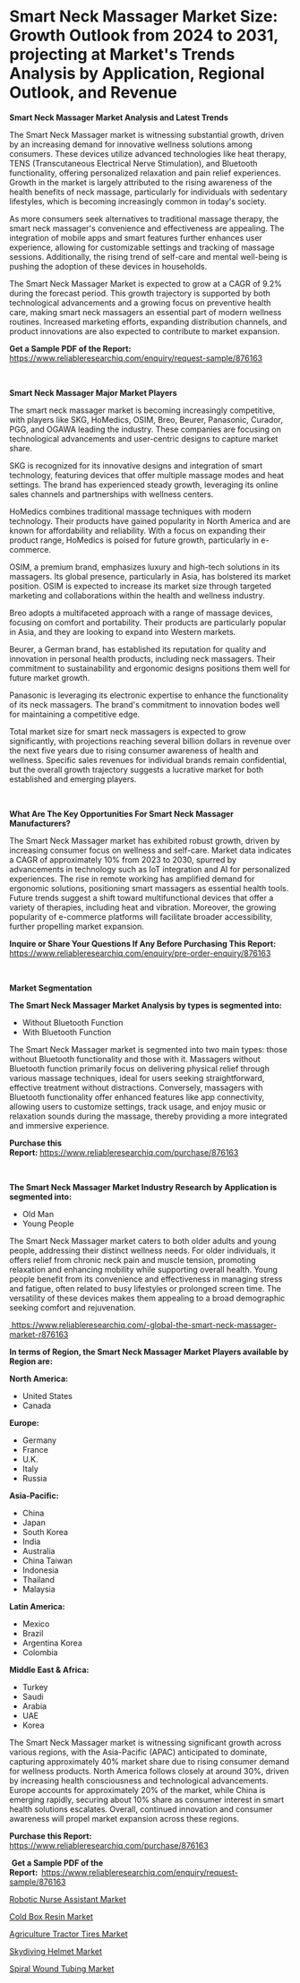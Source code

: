 <p><h1>Smart Neck Massager Market Size: Growth Outlook from 2024 to 2031, projecting at Market's Trends Analysis by Application, Regional Outlook, and Revenue</h1></p><p><strong>Smart Neck Massager Market Analysis and Latest Trends</strong></p>
<p><p>The Smart Neck Massager market is witnessing substantial growth, driven by an increasing demand for innovative wellness solutions among consumers. These devices utilize advanced technologies like heat therapy, TENS (Transcutaneous Electrical Nerve Stimulation), and Bluetooth functionality, offering personalized relaxation and pain relief experiences. Growth in the market is largely attributed to the rising awareness of the health benefits of neck massage, particularly for individuals with sedentary lifestyles, which is becoming increasingly common in today's society.</p><p>As more consumers seek alternatives to traditional massage therapy, the smart neck massager's convenience and effectiveness are appealing. The integration of mobile apps and smart features further enhances user experience, allowing for customizable settings and tracking of massage sessions. Additionally, the rising trend of self-care and mental well-being is pushing the adoption of these devices in households.</p><p>The Smart Neck Massager Market is expected to grow at a CAGR of 9.2% during the forecast period. This growth trajectory is supported by both technological advancements and a growing focus on preventive health care, making smart neck massagers an essential part of modern wellness routines. Increased marketing efforts, expanding distribution channels, and product innovations are also expected to contribute to market expansion.</p></p>
<p><strong>Get a Sample PDF of the Report:&nbsp;</strong> <a href="https://www.reliableresearchiq.com/enquiry/request-sample/876163?utm_campaign=1141&utm_medium=2&utm_source=Github&utm_content=ia&utm_term=03122024&utm_id=smart-neck-massager">https://www.reliableresearchiq.com/enquiry/request-sample/876163</a></p>
<p>&nbsp;</p>
<p><strong>Smart Neck Massager Major Market Players</strong></p>
<p><p>The smart neck massager market is becoming increasingly competitive, with players like SKG, HoMedics, OSIM, Breo, Beurer, Panasonic, Curador, PGG, and OGAWA leading the industry. These companies are focusing on technological advancements and user-centric designs to capture market share.</p><p>SKG is recognized for its innovative designs and integration of smart technology, featuring devices that offer multiple massage modes and heat settings. The brand has experienced steady growth, leveraging its online sales channels and partnerships with wellness centers.</p><p>HoMedics combines traditional massage techniques with modern technology. Their products have gained popularity in North America and are known for affordability and reliability. With a focus on expanding their product range, HoMedics is poised for future growth, particularly in e-commerce.</p><p>OSIM, a premium brand, emphasizes luxury and high-tech solutions in its massagers. Its global presence, particularly in Asia, has bolstered its market position. OSIM is expected to increase its market size through targeted marketing and collaborations within the health and wellness industry.</p><p>Breo adopts a multifaceted approach with a range of massage devices, focusing on comfort and portability. Their products are particularly popular in Asia, and they are looking to expand into Western markets.</p><p>Beurer, a German brand, has established its reputation for quality and innovation in personal health products, including neck massagers. Their commitment to sustainability and ergonomic designs positions them well for future market growth.</p><p>Panasonic is leveraging its electronic expertise to enhance the functionality of its neck massagers. The brand's commitment to innovation bodes well for maintaining a competitive edge.</p><p>Total market size for smart neck massagers is expected to grow significantly, with projections reaching several billion dollars in revenue over the next five years due to rising consumer awareness of health and wellness. Specific sales revenues for individual brands remain confidential, but the overall growth trajectory suggests a lucrative market for both established and emerging players.</p></p>
<p>&nbsp;</p>
<p><strong>What Are The Key Opportunities For Smart Neck Massager Manufacturers?</strong></p>
<p><p>The Smart Neck Massager market has exhibited robust growth, driven by increasing consumer focus on wellness and self-care. Market data indicates a CAGR of approximately 10% from 2023 to 2030, spurred by advancements in technology such as IoT integration and AI for personalized experiences. The rise in remote working has amplified demand for ergonomic solutions, positioning smart massagers as essential health tools. Future trends suggest a shift toward multifunctional devices that offer a variety of therapies, including heat and vibration. Moreover, the growing popularity of e-commerce platforms will facilitate broader accessibility, further propelling market expansion.</p></p>
<p><strong>Inquire or Share Your Questions If Any Before Purchasing This Report:</strong> <a href="https://www.reliableresearchiq.com/enquiry/pre-order-enquiry/876163?utm_campaign=1141&utm_medium=2&utm_source=Github&utm_content=ia&utm_term=03122024&utm_id=smart-neck-massager">https://www.reliableresearchiq.com/enquiry/pre-order-enquiry/876163</a></p>
<p>&nbsp;</p>
<p><strong>Market Segmentation</strong></p>
<p><strong>The Smart Neck Massager Market Analysis by types is segmented into:</strong></p>
<p><ul><li>Without Bluetooth Function</li><li>With Bluetooth Function</li></ul></p>
<p><p>The Smart Neck Massager market is segmented into two main types: those without Bluetooth functionality and those with it. Massagers without Bluetooth function primarily focus on delivering physical relief through various massage techniques, ideal for users seeking straightforward, effective treatment without distractions. Conversely, massagers with Bluetooth functionality offer enhanced features like app connectivity, allowing users to customize settings, track usage, and enjoy music or relaxation sounds during the massage, thereby providing a more integrated and immersive experience.</p></p>
<p><strong>Purchase this Report:&nbsp;</strong><a href="https://www.reliableresearchiq.com/purchase/876163?utm_campaign=1141&utm_medium=2&utm_source=Github&utm_content=ia&utm_term=03122024&utm_id=smart-neck-massager">https://www.reliableresearchiq.com/purchase/876163</a></p>
<p>&nbsp;</p>
<p><strong>The Smart Neck Massager Market Industry Research by Application is segmented into:</strong></p>
<p><ul><li>Old Man</li><li>Young People</li></ul></p>
<p><p>The Smart Neck Massager market caters to both older adults and young people, addressing their distinct wellness needs. For older individuals, it offers relief from chronic neck pain and muscle tension, promoting relaxation and enhancing mobility while supporting overall health. Young people benefit from its convenience and effectiveness in managing stress and fatigue, often related to busy lifestyles or prolonged screen time. The versatility of these devices makes them appealing to a broad demographic seeking comfort and rejuvenation.</p></p>
<p><a href="https://www.reliableresearchiq.com/-global-the-smart-neck-massager-market-r876163?utm_campaign=1141&utm_medium=2&utm_source=Github&utm_content=ia&utm_term=03122024&utm_id=smart-neck-massager">&nbsp;https://www.reliableresearchiq.com/-global-the-smart-neck-massager-market-r876163</a></p>
<p><strong>In terms of Region, the Smart Neck Massager Market Players available by Region are:</strong></p>
<p>
    <p> <strong> North America: </strong>
        <ul>
            <li>United States</li>
            <li>Canada</li>
        </ul>
        </p> 
    <p> <strong> Europe: </strong>
        <ul>
            <li>Germany</li>
            <li>France</li>
            <li>U.K.</li>
            <li>Italy</li>
            <li>Russia</li>
        </ul>
        </p> 
    <p> <strong> Asia-Pacific: </strong>
        <ul>
            <li>China</li>
            <li>Japan</li>
            <li>South Korea</li>
            <li>India</li>
            <li>Australia</li>
            <li>China Taiwan</li>
            <li>Indonesia</li>
            <li>Thailand</li>
            <li>Malaysia</li>
        </ul>
        </p> 
    <p> <strong> Latin America: </strong>
        <ul>
            <li>Mexico</li>
            <li>Brazil</li>
            <li>Argentina Korea</li>
            <li>Colombia</li>
        </ul>
        </p> 
    <p> <strong> Middle East & Africa: </strong>
        <ul>
            <li>Turkey</li>
            <li>Saudi</li>
            <li>Arabia</li>
            <li>UAE</li>
            <li>Korea</li>
        </ul>
    </p>
    </p>
<p><p>The Smart Neck Massager market is witnessing significant growth across various regions, with the Asia-Pacific (APAC) anticipated to dominate, capturing approximately 40% market share due to rising consumer demand for wellness products. North America follows closely at around 30%, driven by increasing health consciousness and technological advancements. Europe accounts for approximately 20% of the market, while China is emerging rapidly, securing about 10% share as consumer interest in smart health solutions escalates. Overall, continued innovation and consumer awareness will propel market expansion across these regions.</p></p>
<p><strong>Purchase this Report: </strong><a href="https://www.reliableresearchiq.com/purchase/876163?utm_campaign=1141&utm_medium=2&utm_source=Github&utm_content=ia&utm_term=03122024&utm_id=smart-neck-massager">https://www.reliableresearchiq.com/purchase/876163</a></p>
<p>&nbsp;<strong>Get a Sample PDF of the Report:&nbsp;&nbsp;</strong><a href="https://www.reliableresearchiq.com/enquiry/request-sample/876163?utm_campaign=1141&utm_medium=2&utm_source=Github&utm_content=ia&utm_term=03122024&utm_id=smart-neck-massager">https://www.reliableresearchiq.com/enquiry/request-sample/876163</a></p>
<p><strong></strong></p>
<p><p><a href="https://www.linkedin.com/pulse/robotic-nurse-assistant-market-size-growth-industry-analysis-vshlf?utm_campaign=1141&utm_medium=2&utm_source=Github&utm_content=ia&utm_term=03122024&utm_id=smart-neck-massager">Robotic Nurse Assistant Market</a></p><p><a href="https://issuu.com/reportprime-2/docs/cold-box-resin-market-size-2030.pptx?utm_campaign=1141&utm_medium=2&utm_source=Github&utm_content=ia&utm_term=03122024&utm_id=smart-neck-massager">Cold Box Resin Market</a></p><p><a href="https://www.linkedin.com/pulse/top-trends-transforming-agriculture-tractor-tires-market-2024-skt1f?utm_campaign=1141&utm_medium=2&utm_source=Github&utm_content=ia&utm_term=03122024&utm_id=smart-neck-massager">Agriculture Tractor Tires Market</a></p><p><a href="https://github.com/shondapmbau/Market-Research-Report-List-1/blob/main/skydiving-helmet-market.md?utm_campaign=1141&utm_medium=2&utm_source=Github&utm_content=ia&utm_term=03122024&utm_id=smart-neck-massager">Skydiving Helmet Market</a></p><p><a href="https://issuu.com/reportprime-2/docs/spiral-wound-tubing-market-size-2030.pptx?utm_campaign=1141&utm_medium=2&utm_source=Github&utm_content=ia&utm_term=03122024&utm_id=smart-neck-massager">Spiral Wound Tubing Market</a></p></p>
